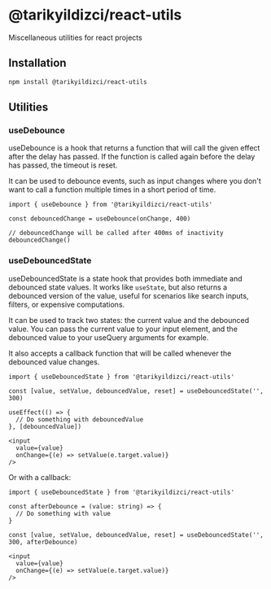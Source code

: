 # @tarikyildizci/react-utils

Miscellaneous utilities for react projects

## Installation

```bash
npm install @tarikyildizci/react-utils
```

## Utilities

### useDebounce

useDebounce is a hook that returns a function that will call the given effect after the delay has passed. If the function is called again before the delay has passed, the timeout is reset.

It can be used to debounce events, such as input changes where you don't want to call a function multiple times in a short period of time.

```tsx
import { useDebounce } from '@tarikyildizci/react-utils'

const debouncedChange = useDebounce(onChange, 400)

// debouncedChange will be called after 400ms of inactivity
debouncedChange()
```

### useDebouncedState

useDebouncedState is a state hook that provides both immediate and debounced state values. It works like `useState`, but also returns a debounced version of the value, useful for scenarios like search inputs, filters, or expensive computations.

It can be used to track two states: the current value and the debounced value. You can pass the current value to your input element, and the debounced value to your useQuery arguments for example.

It also accepts a callback function that will be called whenever the debounced value changes.

```tsx
import { useDebouncedState } from '@tarikyildizci/react-utils'

const [value, setValue, debouncedValue, reset] = useDebouncedState('', 300)

useEffect(() => {
  // Do something with debouncedValue
}, [debouncedValue])

<input
  value={value}
  onChange={(e) => setValue(e.target.value)}
/>
```

Or with a callback:

```tsx
import { useDebouncedState } from '@tarikyildizci/react-utils'

const afterDebounce = (value: string) => {
  // Do something with value
}

const [value, setValue, debouncedValue, reset] = useDebouncedState('', 300, afterDebounce)

<input
  value={value}
  onChange={(e) => setValue(e.target.value)}
/>
```
